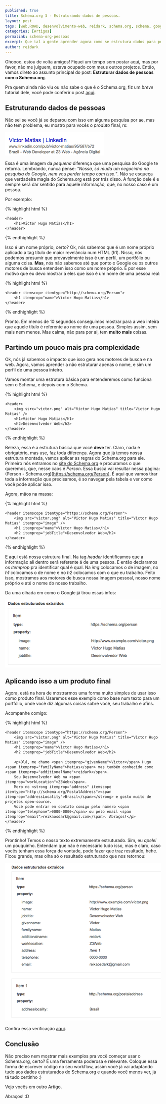 ```yaml
---
published: true
title: Schema.org 3 - Estruturando dados de pessoas.
layout: post
tags: [web.ROAD, desenvolvimento-web, reidark, schema.org, schema, google]
categories: [Artigos]
permalink: schema-org-pessoas
excerpt: Que tal a gente aprender agora como se estrutura dados para pessoas?
author: reidark
---
```

Ohoooo, estou de volta amigos! Fiquei um tempo sem postar aqui, mas por favor, não me julguem, estava ocupado com meus outros projetos. Então, vamos direto ao assunto principal do post: **Estruturar dados de pessoas com o Schema.org**.

Pra quem ainda não viu ou não sabe o que é o Schema.org, fiz um *breve* tutorial dele, você pode conferir o post [aqui](http://reidark.github.io/schema-org-apenas-use/).

## Estruturando dados de pessoas

Não sei se você já se deparou com isso em alguma pesquisa por ae, mas não tem problema, eu mostro para vocês o *produto* final, rs:

![Schema.org - Pessoas - Victor Hugo Matias](../assets/img/schema-org-pessoas.png "Schema.org - Pessoas - Victor Hugo Matias")

Essa é uma imagem da *pequena* diferença que uma pesquisa do Google te retorna. Lembrando, nunca pense: *"Nossa, só muda um negocinho na pesquisa do Google, nem vou perder tempo com isso."*. Não se esqueça que verdadeira magia do Schema.org está por trás disso. A função dele é e sempre será dar sentido para aquele informação, que, no nosso caso é um pessoa.

Por exemplo:

{% highlight html %}

    <header>
        <h1>Victor Hugo Matias</h1>
    </header>

{% endhighlight %}

Isso é um nome próprio, certo? Ok, nós sabemos que é um nome próprio aplicado a tag título de maior revelância num HTML (h1). Nisso, nós podemos presumir que provavelmente isso é um perfil, um portfólio ou alguma coisa. **Mas**, nós não sabemos até que ponto o Google ou os outros motores de busca entendem isso como um nome próprio. É por esse motivo que eu devo mostrar á eles que isso é um nome de uma pessoa real:

{% highlight html %}

    <header itemscope itemtype="http://schema.org/Person">
        <h1 itemprop="name">Victor Hugo Matias</h1>
    </header>

{% endhighlight %}

Pronto. Em menos de 10 segundos conseguimos mostrar para a web inteira que aquele título é referente ao nome de uma pessoa. Simples assim, sem mais nem menos. Mas calma, não para por ai, tem **muito mais** coisas.

## Partindo um pouco mais pra complexidade

Ok, nós já sabemos o impacto que isso gera nos motores de busca e na web. Agora, vamos aprender a não estruturar apenas o nome, e sim um perfil de uma pessoa inteiro.

Vamos montar uma estrutura básica para entenderemos como funciona sem o Schema, e depois com o Schema.

{% highlight html %}

    <header>
        <img ssrc="victor.png" alt="Victor Hugo Matias" title="Victor Hugo Matias" />
        <h1>Victor Hugo Matias</h1>
        <h2>Desenvolvedor Web</h2>
    </header>

{% endhighlight %}

Beleza, essa é a estrutura básica que você **deve** ter. Claro, nada é obrigatório, mas use, faz toda diferença. Agora que já temos nossa estrutura montada, vamos aplicar as regras do Schema.org para ele. Primeiro nós entramos no [site do Schema.org](https://schema.org/) e procuramos o que queremos, que, nesse caos é *Person*. Essa busca vai resultar nessa página: (Person - Schema.org)[https://schema.org/Person]. É aqui que vamos tirar toda a informação que precisamos, é so navegar pela tabela e ver como você pode aplicar isso.

Agora, mãos na massa:

{% highlight html %}

    <header itemscope itemtype="https://schema.org/Person">
        <img src="victor.png" alt="Victor Hugo Matias" title="Victor Hugo Matias" itemprop="image" />
        <h1 itemprop="name">Victor Hugo Matias</h1>
        <h2 itemprop="jobTitle">Desenvolvedor Web</h2>
    </header>

{% endhighlight %}

E aqui está nossa estrutura final. Na tag *header* identificamos que a informação ali dentro será referente á de uma pessoa. E então declaramos os *itemprop* pra identificar qual é qual. Na *img* colocamos o de imagem, no *h1* colocamos o de nome e no *h2* colocamos com o que eu trabalho. Feito isso, mostramos aos motores de busca nossa imagem pessoal, nosso nome próprio e até o nome do nosso trabalho.

Da uma olhada em como o Google já tirou essas infos:

![Schema.org - Google - Pessoas](../assets/img/schema-org-victor.png "Schema.org - Google - Pessoas")

## Aplicando isso a um produto final

Agora, está na hora de mostrarmos uma forma muito simples de usar isso como produto final. Usaremos esse exemplo como base num texto para um portfólio, onde você diz algumas coisas sobre você, seu trabalho e afins.

Acompanhe comigo:

{% highlight html %}

    <header itemscope itemtype="https://schema.org/Person">
        <img src="victor.png" alt="Victor Hugo Matias" title="Victor Hugo Matias" itemprop="image" />
        <h1 itemprop="name">Victor Hugo Matias</h1>
        <h2 itemprop="jobTitle">Desenvolvedor Web</h2>
        
        <p>Olá, me chamo <span itemprop="givenName">Victor</span> Hugo <span itemprop="familyName">Matias</span> mas também conhecido como <span itemprop="additionalName">reidark</span>. 
        Sou Desenvolvedor Web na <span itemprop="workLocation">Z3Web</span>. 
        Moro no <strong itemprop="address" itemscope itemtype="http://schema.org/PostalAddress"><span itemprop="addressLocality">Brasil</span></strong> e gosto muito de projetos open-source. 
        Você pode entrar em contato comigo pelo número <span itemprop="telephone">0000-0000</span> ou pelo email <span itemprop="email">reikaosdark@gmail.com</span>. Abraços!</p>
    </header>

{% endhighlight %}

Prontinho! Temos o nosso texto extremamente estruturado. Sim, eu *apelei* um pouquinho. Entendam que não é necessário tudo isso, mas é claro, caso vocês tenham essa força de vontade, pode fazer que traz resultado, hehe. Ficou grande, mas olha só o resultado estruturado que nos retornou:

![Schema.org - Google](../assets/img/schema-org-final.png "Schema.org - Google")

Confira essa verificação [aqui](http://www.google.com/webmasters/tools/richsnippets?q=uploaded:8004f99c265f3e5a1f9665362e5cc32c).

## Conclusão

Não preciso nem mostrar mais exemplos pra você começar usar o Schema.org, certo? É uma ferramenta poderosa e relevante. Coloque essa forma de escrever código no seu workflow, assim você já vai adaptando tudo aos dados estruturados do Schema.org e quando você menos ver, já tá tudo certinho :)

Vejo vocês em outro Artigo.

Abraços! :D